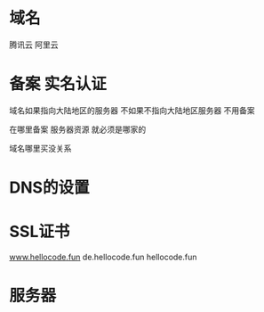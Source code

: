 # 域名
腾讯云 阿里云

# 备案 实名认证
域名如果指向大陆地区的服务器
不如果不指向大陆地区服务器 不用备案

在哪里备案 服务器资源 就必须是哪家的

域名哪里买没关系 


# DNS的设置

# SSL证书
www.hellocode.fun
de.hellocode.fun
hellocode.fun

# 服务器